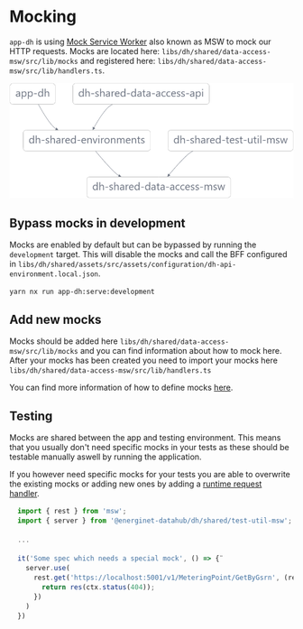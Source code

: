 # Mocking

`app-dh` is using [Mock Service Worker](https://mswjs.io/docs/) also known as MSW to mock our HTTP requests. Mocks are located here:
`libs/dh/shared/data-access-msw/src/lib/mocks` and registered here: `libs/dh/shared/data-access-msw/src/lib/handlers.ts`.

![Dep graph](./mocking-dep-graph.png)

## Bypass mocks in development

Mocks are enabled by default but can be bypassed by running the `development` target. This will disable the mocks and call the BFF configured in `libs/dh/shared/assets/src/assets/configuration/dh-api-environment.local.json`.

`yarn nx run app-dh:serve:development`

## Add new mocks

Mocks should be added here `libs/dh/shared/data-access-msw/src/lib/mocks` and you can find information about how to mock here.
After your mocks has been created you need to import your mocks here `libs/dh/shared/data-access-msw/src/lib/handlers.ts`

You can find more information of how to define mocks [here](https://mswjs.io/docs/getting-started/mocks/rest-api).

## Testing

Mocks are shared between the app and testing environment. This means that you usually don't need specific mocks in your tests as these should be testable manually aswell by running the application.

If you however need specific mocks for your tests you are able to overwrite the existing mocks or adding new ones by adding a [runtime request handler](https://mswjs.io/docs/api/setup-server/use).

```ts
  import { rest } from 'msw';
  import { server } from '@energinet-datahub/dh/shared/test-util-msw';

  ...

  it('Some spec which needs a special mock', () => {¨
    server.use(
      rest.get('https://localhost:5001/v1/MeteringPoint/GetByGsrn', (req, res, ctx) => {
        return res(ctx.status(404));
      })
    )
  })
```
